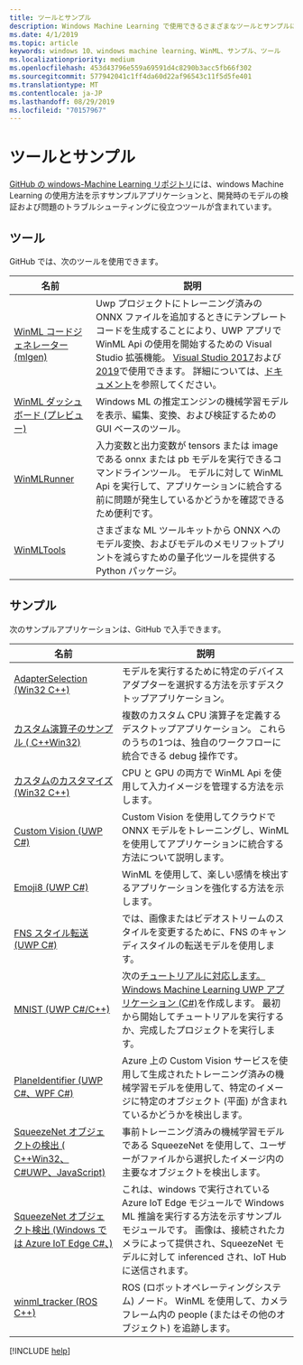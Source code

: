 ```yaml
---
title: ツールとサンプル
description: Windows Machine Learning で使用できるさまざまなツールとサンプルについて説明します。
ms.date: 4/1/2019
ms.topic: article
keywords: windows 10、windows machine learning、WinML、サンプル、ツール
ms.localizationpriority: medium
ms.openlocfilehash: 453d43796e559a69591d4c8290b3acc5fb66f302
ms.sourcegitcommit: 577942041c1ff4da60d22af96543c11f5d5fe401
ms.translationtype: MT
ms.contentlocale: ja-JP
ms.lasthandoff: 08/29/2019
ms.locfileid: "70157967"
---
```

# <a name="tools-and-samples"></a>ツールとサンプル

[GitHub の windows-Machine Learning リポジトリ](https://github.com/Microsoft/Windows-Machine-Learning)には、windows Machine Learning の使用方法を示すサンプルアプリケーションと、開発時のモデルの検証および問題のトラブルシューティングに役立つツールが含まれています。

## <a name="tools"></a>ツール

GitHub では、次のツールを使用できます。

| 名前 | 説明 |
|------|-------------|
| [WinML コードジェネレーター (mlgen)](https://marketplace.visualstudio.com/items?itemName=WinML.mlgen) | Uwp プロジェクトにトレーニング済みの ONNX ファイルを追加するときにテンプレートコードを生成することにより、UWP アプリで WinML Api の使用を開始するための Visual Studio 拡張機能。 [Visual Studio 2017](https://marketplace.visualstudio.com/items?itemName=WinML.mlgen)および[2019](https://marketplace.visualstudio.com/items?itemName=WinML.MLGenV2)で使用できます。 詳細については、[ドキュメント](mlgen.md)を参照してください。
| [WinML ダッシュボード (プレビュー)](https://github.com/Microsoft/Windows-Machine-Learning/tree/master/Tools/WinMLDashboard) | Windows ML の推定エンジンの機械学習モデルを表示、編集、変換、および検証するための GUI ベースのツール。 |
| [WinMLRunner](https://github.com/Microsoft/Windows-Machine-Learning/tree/master/Tools/WinMLRunner) | 入力変数と出力変数が tensors または image である onnx または pb モデルを実行できるコマンドラインツール。 モデルに対して WinML Api を実行して、アプリケーションに統合する前に問題が発生しているかどうかを確認できるため便利です。 |
| [WinMLTools](https://pypi.org/project/winmltools/) | さまざまな ML ツールキットから ONNX へのモデル変換、およびモデルのメモリフットプリントを減らすための量子化ツールを提供する Python パッケージ。 |

## <a name="samples"></a>サンプル

次のサンプルアプリケーションは、GitHub で入手できます。

| 名前 | 説明 |
|------|-------------|
| [AdapterSelection (Win32 C++)](https://github.com/Microsoft/Windows-Machine-Learning/tree/master/Samples/AdapterSelection/AdapterSelection/cpp) | モデルを実行するために特定のデバイスアダプターを選択する方法を示すデスクトップアプリケーション。 |
| [カスタム演算子のサンプル ( C++Win32)](https://github.com/Microsoft/Windows-Machine-Learning/tree/master/Samples/CustomOperatorCPU/desktop/cpp) | 複数のカスタム CPU 演算子を定義するデスクトップアプリケーション。 これらのうちの1つは、独自のワークフローに統合できる debug 操作です。 |
| [カスタムのカスタマイズ (Win32 C++)](https://github.com/Microsoft/Windows-Machine-Learning/tree/master/Samples/CustomTensorization) | CPU と GPU の両方で WinML Api を使用して入力イメージを管理する方法を示します。 |
| [Custom Vision (UWP C#)](https://docs.microsoft.com/azure/cognitive-services/custom-vision-service/custom-vision-onnx-windows-ml) | Custom Vision を使用してクラウドで ONNX モデルをトレーニングし、WinML を使用してアプリケーションに統合する方法について説明します。 |
| [Emoji8 (UWP C#)](https://github.com/Microsoft/Windows-Machine-Learning/tree/master/Samples/Emoji8/UWP/cs) | WinML を使用して、楽しい感情を検出するアプリケーションを強化する方法を示します。 |
| [FNS スタイル転送 (UWP C#)](https://github.com/Microsoft/Windows-Machine-Learning/tree/master/Samples/FNSCandyStyleTransfer) | では、画像またはビデオストリームのスタイルを変更するために、FNS のキャンディスタイルの転送モデルを使用します。 |
| [MNIST (UWP C#/C++)](https://github.com/Microsoft/Windows-Machine-Learning/tree/master/Samples/MNIST) | 次の[チュートリアルに対応します。Windows Machine Learning UWP アプリケーション (C#)](get-started-uwp.md)を作成します。 最初から開始してチュートリアルを実行するか、完成したプロジェクトを実行します。 |
| [PlaneIdentifier (UWP C#、WPF C#)](https://github.com/Microsoft/Windows-AppConsult-Samples-UWP/tree/master/PlaneIdentifier) | Azure 上の Custom Vision サービスを使用して生成されたトレーニング済みの機械学習モデルを使用して、特定のイメージに特定のオブジェクト (平面) が含まれているかどうかを検出します。 |
| [SqueezeNet オブジェクトの検出 ( C++Win32、 C#UWP、JavaScript)](https://github.com/Microsoft/Windows-Machine-Learning/tree/master/Samples/SqueezeNetObjectDetection) | 事前トレーニング済みの機械学習モデルである SqueezeNet を使用して、ユーザーがファイルから選択したイメージ内の主要なオブジェクトを検出します。 |
| [SqueezeNet オブジェクト検出 (Windows では Azure IoT Edge C#、)](https://github.com/Microsoft/Windows-iotcore-samples/tree/develop/Samples/EdgeModules/SqueezeNetObjectDetection/cs) | これは、windows で実行されている Azure IoT Edge モジュールで Windows ML 推論を実行する方法を示すサンプルモジュールです。 画像は、接続されたカメラによって提供され、SqueezeNet モデルに対して inferenced され、IoT Hub に送信されます。 |
| [winml_tracker (ROS C++)](https://github.com/ms-iot/winml_tracker) | ROS (ロボットオペレーティングシステム) ノード。 WinML を使用して、カメラフレーム内の people (またはその他のオブジェクト) を追跡します。 |

[!INCLUDE [help](../includes/get-help.md)]

